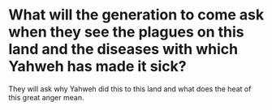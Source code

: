 # What will the generation to come ask when they see the plagues on this land and the diseases with which Yahweh has made it sick?

They will ask why Yahweh did this to this land and what does the heat of this great anger mean.
